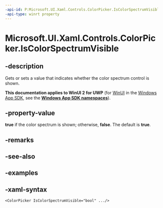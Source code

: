 ```yaml
---
-api-id: P:Microsoft.UI.Xaml.Controls.ColorPicker.IsColorSpectrumVisible
-api-type: winrt property
---
```

<!-- Property syntax.
public bool IsColorSpectrumVisible { get;  set; }
-->

# Microsoft.UI.Xaml.Controls.ColorPicker.IsColorSpectrumVisible


## -description

Gets or sets a value that indicates whether the color spectrum control is shown.


**This documentation applies to WinUI 2 for UWP** (for [WinUI](/windows/apps/winui/winui3/) in the [Windows App SDK](/windows/apps/windows-app-sdk/), see the **[Windows App SDK namespaces](/windows/windows-app-sdk/api/winrt/)**).

## -property-value

**true** if the color spectrum is shown; otherwise, **false**. The default is **true**.


## -remarks


## -see-also


## -examples


## -xaml-syntax

```xaml
<ColorPicker IsColorSpectrumVisible="bool" .../>
```


